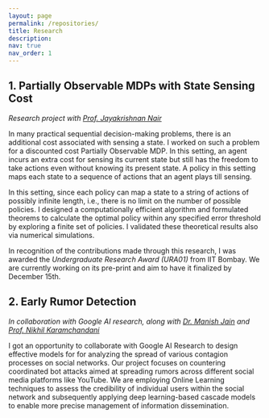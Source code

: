 ```yaml
---
layout: page
permalink: /repositories/
title: Research
description: 
nav: true
nav_order: 1
---
```


## 1. Partially Observable MDPs with State Sensing Cost 
_Research project with [Prof. Jayakrishnan Nair ](https://www.ee.iitb.ac.in/~jayakrishnan.nair/)_    

In many practical sequential decision-making problems, there is an additional cost associated with sensing a state. I worked on such a problem for a discounted cost Partially Observable MDP. In this setting, an agent incurs an extra cost for sensing its current state but still has the freedom to take actions even without knowing its present state. A policy in this setting maps each state to a sequence of actions that an agent plays till sensing.  

In this setting, since each policy can map a state to a string of actions of possibly infinite length, i.e., there is no limit on the number of possible policies. I designed a computationally efficient algorithm and formulated theorems to calculate the optimal policy within any specified error threshold by exploring a finite set of policies. I validated these theoretical results also via numerical simulations.  

In recognition of the contributions made through this research, I was awarded the _Undergraduate Research Award (URA01)_ from IIT Bombay. We are currently working on its pre-print and aim to have it finalized by December 15th.

## 2. Early Rumor Detection 
_In collaboration with Google AI research, along with [Dr. Manish Jain](https://www.linkedin.com/in/manish-jain-kj2020/) and [Prof. Nikhil Karamchandani](https://sites.google.com/site/nikhilkaram/)_  


I got an opportunity to collaborate with Google AI Research to design effective models for for analyzing the spread of various contagion processes on social networks. Our project focuses on countering coordinated bot attacks aimed at spreading rumors across different social media platforms like YouTube.  We are employing Online Learning techniques to assess the credibility of individual users within the social network and subsequently applying deep learning-based cascade models to enable more precise  management of information dissemination.
